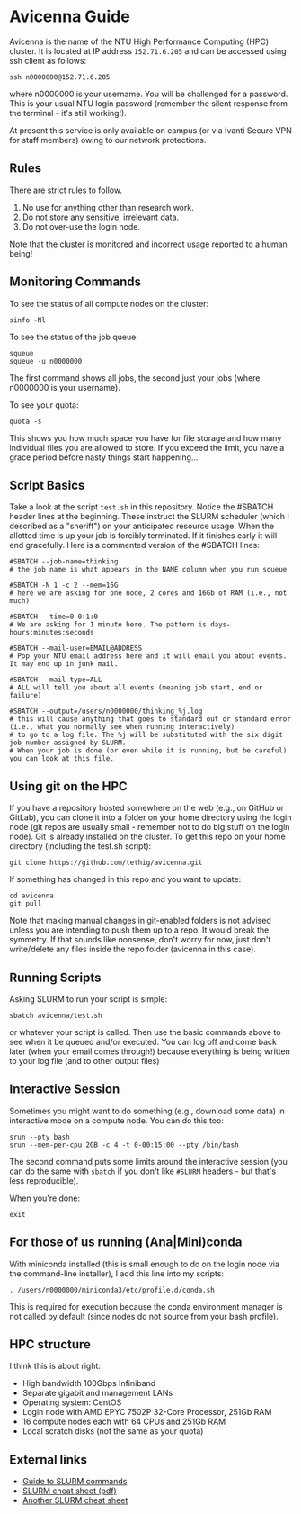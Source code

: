 # Avicenna Guide
Avicenna is the name of the NTU High Performance Computing (HPC) cluster. It is located at IP address `152.71.6.205` and can be accessed using ssh client as follows:

```
ssh n0000000@152.71.6.205
```
where n0000000 is your username. You will be challenged for a password. This is your usual NTU login password (remember the silent response from the terminal - it's still working!).

At present this service is only available on campus (or via Ivanti Secure VPN for staff members) owing to our network protections.

## Rules
There are strict rules to follow.
1. No use for anything other than research work.
2. Do not store any sensitive, irrelevant data.
3. Do not over-use the login node.

Note that the cluster is monitored and incorrect usage reported to a human being!

## Monitoring Commands
To see the status of all compute nodes on the cluster:
```
sinfo -Nl
```

To see the status of the job queue:
```
squeue
squeue -u n0000000
```
The first command shows all jobs, the second just your jobs (where n0000000 is your username).

To see your quota:
```
quota -s
```
This shows you how much space you have for file storage and how many individual files you are allowed to store. If you exceed the limit, you have a grace period before nasty things start happening...

## Script Basics
Take a look at the script `test.sh` in this repository. Notice the #SBATCH header lines at the beginning. These instruct the SLURM scheduler (which I described as a "sheriff") on your anticipated resource usage. When the allotted time is up your job is forcibly terminated. If it finishes early it will end gracefully. Here is a commented version of the #SBATCH lines:
```
#SBATCH --job-name=thinking
# the job name is what appears in the NAME column when you run squeue

#SBATCH -N 1 -c 2 --mem=16G
# here we are asking for one node, 2 cores and 16Gb of RAM (i.e., not much)

#SBATCH --time=0-0:1:0
# We are asking for 1 minute here. The pattern is days-hours:minutes:seconds

#SBATCH --mail-user=EMAIL@ADDRESS
# Pop your NTU email address here and it will email you about events. It may end up in junk mail.

#SBATCH --mail-type=ALL
# ALL will tell you about all events (meaning job start, end or failure)

#SBATCH --output=/users/n0000000/thinking_%j.log
# this will cause anything that goes to standard out or standard error (i.e., what you normally see when running interactively)
# to go to a log file. The %j will be substituted with the six digit job number assigned by SLURM.
# When your job is done (or even while it is running, but be careful) you can look at this file.
```

## Using git on the HPC
If you have a repository hosted somewhere on the web (e.g., on GitHub or GitLab), you can clone it into a folder on your home directory using the login node (git repos are usually small - remember not to do big stuff on the login node). Git is already installed on the cluster. To get this repo on your home directory (including the test.sh script):
```
git clone https://github.com/tethig/avicenna.git
```

If something has changed in this repo and you want to update:
```
cd avicenna
git pull
```
Note that making manual changes in git-enabled folders is not advised unless you are intending to push them up to a repo. It would break the symmetry. If that sounds like nonsense, don't worry for now, just don't write/delete any files inside the repo folder (avicenna in this case).

## Running Scripts
Asking SLURM to run your script is simple:
```
sbatch avicenna/test.sh
```
or whatever your script is called. Then use the basic commands above to see when it be queued and/or executed. You can log off and come back later (when your email comes through!) because everything is being written to your log file (and to other output files)

## Interactive Session
Sometimes you might want to do something (e.g., download some data) in interactive mode on a compute node. You can do this too:
```
srun --pty bash
srun --mem-per-cpu 2GB -c 4 -t 0-00:15:00 --pty /bin/bash
```
The second command puts some limits around the interactive session (you can do the same with `sbatch` if you don't like `#SLURM` headers - but that's less reproducible).

When you're done:
```
exit
```

## For those of us running (Ana|Mini)conda
With miniconda installed (this is small enough to do on the login node via the command-line installer), I add this line into my scripts:
```
. /users/n0000000/miniconda3/etc/profile.d/conda.sh
```
This is required for execution because the conda environment manager is not called by default (since nodes do not source from your bash profile).

## HPC structure
I think this is about right:
* High bandwidth 100Gbps Infiniband
* Separate gigabit and management LANs
* Operating system: CentOS
* Login node with AMD EPYC 7502P 32-Core Processor, 251Gb RAM
* 16 compute nodes each with 64 CPUs and 251Gb RAM
* Local scratch disks (not the same as your quota)

## External links
* [Guide to SLURM commands](https://docs.rc.fas.harvard.edu/kb/convenient-slurm-commands/)
* [SLURM cheat sheet (pdf)](https://slurm.schedmd.com/pdfs/summary.pdf)
* [Another SLURM cheat sheet](https://gist.github.com/ctokheim/bf68b2c4b78e9851b469be3425470699)
